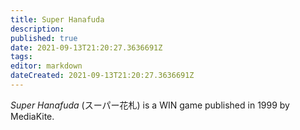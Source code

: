 ```yaml
---
title: Super Hanafuda
description: 
published: true
date: 2021-09-13T21:20:27.3636691Z 
tags: 
editor: markdown
dateCreated: 2021-09-13T21:20:27.3636691Z
---
```

_Super Hanafuda_ (<span lang='ja'>スーパー花札</span>) is a WIN game published in 1999 by MediaKite.

